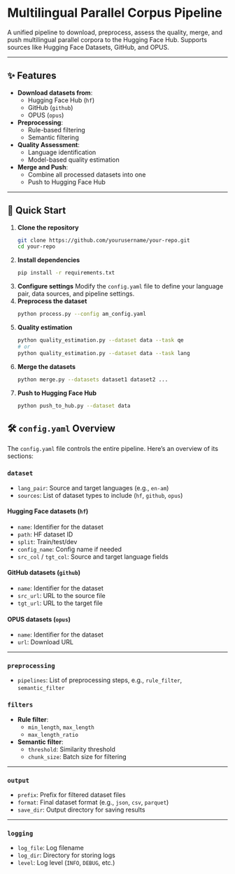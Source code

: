 # Multilingual Parallel Corpus Pipeline

A unified pipeline to download, preprocess, assess the quality, merge, and push multilingual parallel corpora to the Hugging Face Hub. Supports sources like Hugging Face Datasets, GitHub, and OPUS.

---

## ✨ Features

- **Download datasets from**:
  - Hugging Face Hub (`hf`)
  - GitHub (`github`)
  - OPUS (`opus`)
- **Preprocessing**:
  - Rule-based filtering
  - Semantic filtering
- **Quality Assessment**:
  - Language identification
  - Model-based quality estimation
- **Merge and Push**:
  - Combine all processed datasets into one
  - Push to Hugging Face Hub

---

## 🚀 Quick Start

1. **Clone the repository**
   ```bash
   git clone https://github.com/yourusername/your-repo.git
   cd your-repo

2. **Install dependencies**
   ```bash
   pip install -r requirements.txt
3. **Configure settings**
    Modify the `config.yaml` file to define your language pair, data sources, and pipeline settings.
4. **Preprocess the dataset**
    ```bash
    python process.py --config am_config.yaml
5. **Quality estimation**
    ```bash
    python quality_estimation.py --dataset data --task qe
    # or
    python quality_estimation.py --dataset data --task lang

6. **Merge the datasets**
    ```bash
    python merge.py --datasets dataset1 dataset2 ...
7. **Push to Hugging Face Hub**
    ```bash
    python push_to_hub.py --dataset data


## 🛠️ `config.yaml` Overview

The `config.yaml` file controls the entire pipeline. Here’s an overview of its sections:

### `dataset`
- `lang_pair`: Source and target languages (e.g., `en-am`)
- `sources`: List of dataset types to include (`hf`, `github`, `opus`)

#### Hugging Face datasets (`hf`)
- `name`: Identifier for the dataset
- `path`: HF dataset ID
- `split`: Train/test/dev
- `config_name`: Config name if needed
- `src_col` / `tgt_col`: Source and target language fields

#### GitHub datasets (`github`)
- `name`: Identifier for the dataset
- `src_url`: URL to the source file
- `tgt_url`: URL to the target file

#### OPUS datasets (`opus`)
- `name`: Identifier for the dataset
- `url`: Download URL

---

### `preprocessing`
- `pipelines`: List of preprocessing steps, e.g., `rule_filter`, `semantic_filter`

### `filters`
- **Rule filter**:
  - `min_length`, `max_length`
  - `max_length_ratio`
- **Semantic filter**:
  - `threshold`: Similarity threshold
  - `chunk_size`: Batch size for filtering

---

### `output`
- `prefix`: Prefix for filtered dataset files
- `format`: Final dataset format (e.g., `json`, `csv`, `parquet`)
- `save_dir`: Output directory for saving results

---

### `logging`
- `log_file`: Log filename
- `log_dir`: Directory for storing logs
- `level`: Log level (`INFO`, `DEBUG`, etc.)



